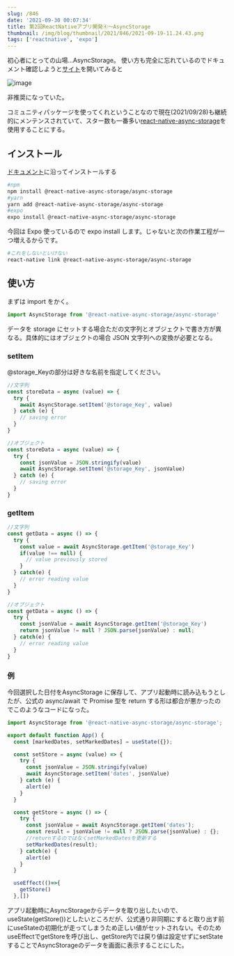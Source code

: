```yaml
---
slug: /846
date: '2021-09-30 00:07:34'
title: 第2回ReactNativeアプリ開発④〜AsyncStorage
thumbnail: /img/blog/thumbnail/2021/846/2021-09-19-11.24.43.png
tags: ['reactnative', 'expo']
---
```

初心者にとっての山場…AsyncStorage。
使い方も完全に忘れているのでドキュメント確認しようと[サイト](https://reactnative.dev/docs/asyncstorage)を開いてみると

![image](/img/blog/contents/2021/09/2021-09-28-0.37.16.png)

非推奨になっていた。

コミュニティパッケージを使ってくれということなので現在(2021/09/28)も継続的にメンテンスされていて、スター数も一番多い[react-native-async-storage](https://github.com/react-native-async-storage)を使用することにする。

## インストール

[ドキュメント](https://react-native-async-storage.github.io/async-storage/docs/install/)に沿ってインストールする

```sh
#npm
npm install @react-native-async-storage/async-storage
#yarn
yarn add @react-native-async-storage/async-storage
#expo
expo install @react-native-async-storage/async-storage
```

今回は Expo 使っているので expo install します。じゃないと次の作業工程が一つ増えるからです。

```sh
#これをしないといけない
react-native link @react-native-async-storage/async-storage
```

## 使い方

まずは import をかく。

```javascript
import AsyncStorage from '@react-native-async-storage/async-storage'
```

データを storage にセットする場合ただの文字列とオブジェクトで書き方が異なる。具体的にはオブジェクトの場合 JSON 文字列への変換が必要となる。

### setItem

@storage_Keyの部分は好きな名前を指定してください。

```javascript
//文字列
const storeData = async (value) => {
  try {
    await AsyncStorage.setItem('@storage_Key', value)
  } catch (e) {
    // saving error
  }
}
```

```javascript
//オブジェクト
const storeData = async (value) => {
  try {
    const jsonValue = JSON.stringify(value)
    await AsyncStorage.setItem('@storage_Key', jsonValue)
  } catch (e) {
    // saving error
  }
}
```

### getItem

```javascript
//文字列
const getData = async () => {
  try {
    const value = await AsyncStorage.getItem('@storage_Key')
    if(value !== null) {
      // value previously stored
    }
  } catch(e) {
    // error reading value
  }
}
```

```javascript
//オブジェクト
const getData = async () => {
  try {
    const jsonValue = await AsyncStorage.getItem('@storage_Key')
    return jsonValue != null ? JSON.parse(jsonValue) : null;
  } catch(e) {
    // error reading value
  }
}
```

### 例

今回選択した日付をAsyncStorage に保存して、アプリ起動時に読み込もうとしたが、公式の async/await で Promise 型を return する形は都合が悪かったのでこのようなコードになった。

```javascript
import AsyncStorage from '@react-native-async-storage/async-storage';

export default function App() {
  const [markedDates, setMarkedDates] = useState({});

  const setStore = async (value) => {
    try {
      const jsonValue = JSON.stringify(value)
      await AsyncStorage.setItem('dates', jsonValue)
    } catch (e) {
      alert(e)
    }
  }

  const getStore = async () => {
    try {
      const jsonValue = await AsyncStorage.getItem('dates');
      const result = jsonValue != null ? JSON.parse(jsonValue) : {};
      //returnするのではなくsetMarkedDatesを更新する
      setMarkedDates(result);
    } catch(e) {
      alert(e)
    }
  }

  useEffect(()=>{
    getStore()
  },[])
```

アプリ起動時にAsyncStorageからデータを取り出したいので、useState(getStore())としたいところだが、公式通り非同期にすると取り出す前にuseStateの初期化が走ってしまうため正しい値がセットされない。そのためuseEffectでgetStoreを呼び出し、getStore内では戻り値は設定せずにsetStateすることでAsyncStorageのデータを画面に表示することにした。
